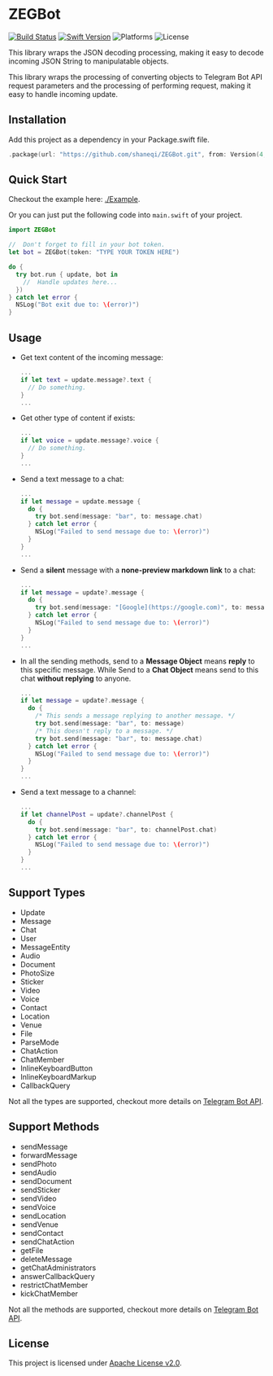 # ZEGBot

[![Build Status](https://travis-ci.org/ShaneQi/ZEGBot.svg?branch=master)](https://travis-ci.org/ShaneQi/ZEGBot)  [![Swift Version](https://img.shields.io/badge/Swift-5-orange.svg?style=flat)](https://swift.org)  ![Platforms](https://img.shields.io/badge/Platforms-OS%20X%20%7C%20Linux%20-blue.svg?style=flat)  ![License](https://img.shields.io/badge/License-Apache-red.svg?style=flat)

This library wraps the JSON decoding processing, making it easy to decode incoming JSON String to manipulatable objects.

This library wraps the processing of converting objects to Telegram Bot API request parameters and the processing of performing request, making it easy to handle incoming update.

## Installation

Add this project as a dependency in your Package.swift file.

```swift
.package(url: "https://github.com/shaneqi/ZEGBot.git", from: Version(4, 2, 1))
```
## Quick Start

Checkout the example here: [./Example](https://github.com/ShaneQi/ZEGBot/tree/master/Example).

Or you can just put the following code into `main.swift` of your project.

```swift
import ZEGBot

//  Don't forget to fill in your bot token.
let bot = ZEGBot(token: "TYPE YOUR TOKEN HERE")

do {
  try bot.run { update, bot in       
    //  Handle updates here...
  })
} catch let error {
  NSLog("Bot exit due to: \(error)") 
}
```

## Usage

- Get text content of the incoming message:
  ```swift
  ...
  if let text = update.message?.text {
    // Do something.
  }
  ...
  ```

- Get other type of content if exists:
  ```swift
  ...
  if let voice = update.message?.voice {
    // Do something.
  }
  ...
  ```

- Send a text message to a chat:
  ```swift
  ...
  if let message = update.message {
    do {
      try bot.send(message: "bar", to: message.chat)
    } catch let error {
      NSLog("Failed to send message due to: \(error)")
    }
  }
  ...
  ```

- Send a **silent** message with a **none-preview markdown link** to a chat:
  ```swift
  ...
  if let message = update?.message {
    do {
      try bot.send(message: "[Google](https://google.com)", to: message.chat, parseMode: .markdown, disableWebPagePreview: true, disableNotification: true)
    } catch let error {
      NSLog("Failed to send message due to: \(error)")
    }
  }
  ...
  ```

- In all the sending methods, send to a **Message Object** means **reply** to this specific message. While Send to a **Chat Object** means send to this chat **without replying** to anyone.
  ```swift
  ...
  if let message = update?.message {
    do {
      /* This sends a message replying to another message. */
      try bot.send(message: "bar", to: message)
      /* This doesn't reply to a message. */
      try bot.send(message: "bar", to: message.chat)
    } catch let error {
      NSLog("Failed to send message due to: \(error)")
    }
  }
  ...
  ```

- Send a text message to a channel:
  ```swift
  ...
  if let channelPost = update?.channelPost {
    do {
      try bot.send(message: "bar", to: channelPost.chat)
    } catch let error {
      NSLog("Failed to send message due to: \(error)")
    }
  }
  ...

## Support Types

- Update
- Message
- Chat
- User
- MessageEntity
- Audio
- Document
- PhotoSize
- Sticker
- Video
- Voice
- Contact
- Location
- Venue
- File
- ParseMode
- ChatAction
- ChatMember
- InlineKeyboardButton
- InlineKeyboardMarkup
- CallbackQuery

Not all the types are supported, checkout more details on [Telegram Bot API](https://core.telegram.org/bots/api#available-types).

## Support Methods

- sendMessage
- forwardMessage
- sendPhoto
- sendAudio
- sendDocument
- sendSticker
- sendVideo
- sendVoice
- sendLocation
- sendVenue
- sendContact
- sendChatAction
- getFile
- deleteMessage
- getChatAdministrators
- answerCallbackQuery
- restrictChatMember
- kickChatMember

Not all the methods are supported, checkout more details on [Telegram Bot API](https://core.telegram.org/bots/api#available-methods).

## License
This project is licensed under [Apache License v2.0](http://www.apache.org/licenses/LICENSE-2.0).

